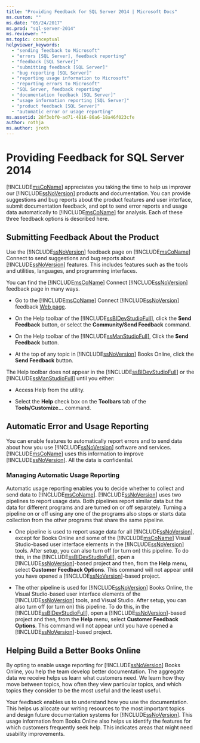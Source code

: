 ```yaml
---
title: "Providing Feedback for SQL Server 2014 | Microsoft Docs"
ms.custom: ""
ms.date: "05/24/2017"
ms.prod: "sql-server-2014"
ms.reviewer: ""
ms.topic: conceptual
helpviewer_keywords: 
  - "sending feedback to Microsoft"
  - "errors [SQL Server], feedback reporting"
  - "feedback [SQL Server]"
  - "submitting feedback [SQL Server]"
  - "bug reporting [SQL Server]"
  - "reporting usage information to Microsoft"
  - "reporting errors to Microsoft"
  - "SQL Server, feedback reporting"
  - "documentation feedback [SQL Server]"
  - "usage information reporting [SQL Server]"
  - "product feedback [SQL Server]"
  - "automatic error or usage reporting"
ms.assetid: 28f3ebf0-ad71-4816-86a6-18a46f023cfe
author: rothja
ms.author: jroth
---
```

# Providing Feedback for SQL Server 2014
  [!INCLUDE[msCoName](../includes/msconame-md.md)] appreciates you taking the time to help us improver our [!INCLUDE[ssNoVersion](../includes/ssnoversion-md.md)] products and documentation. You can provide suggestions and bug reports about the product features and user interface, submit documentation feedback, and opt to send error reports and usage data automatically to [!INCLUDE[msCoName](../includes/msconame-md.md)] for analysis. Each of these three feedback options is described here.  
  
## Submitting Feedback About the Product  
 Use the [!INCLUDE[ssNoVersion](../includes/ssnoversion-md.md)] feedback page on [!INCLUDE[msCoName](../includes/msconame-md.md)] Connect to send suggestions and bug reports about [!INCLUDE[ssNoVersion](../includes/ssnoversion-md.md)] features. This includes features such as the tools and utilities, languages, and programming interfaces.  
  
 You can find the [!INCLUDE[msCoName](../includes/msconame-md.md)] Connect [!INCLUDE[ssNoVersion](../includes/ssnoversion-md.md)] feedback page in many ways.  
  
-   Go to the [!INCLUDE[msCoName](../includes/msconame-md.md)] Connect [!INCLUDE[ssNoVersion](../includes/ssnoversion-md.md)] feedback [Web page](https://go.microsoft.com/fwlink/?linkid=34178).  
  
-   On the Help toolbar of the [!INCLUDE[ssBIDevStudioFull](../includes/ssbidevstudiofull-md.md)], click the **Send Feedback** button, or select the **Community/Send Feedback** command.  
  
-   On the Help toolbar of the [!INCLUDE[ssManStudioFull](../includes/ssmanstudiofull-md.md)], Click the **Send Feedback** button.  
  
-   At the top of any topic in [!INCLUDE[ssNoVersion](../includes/ssnoversion-md.md)] Books Online, click the **Send Feedback** button.  
  
 The Help toolbar does not appear in the [!INCLUDE[ssBIDevStudioFull](../includes/ssbidevstudiofull-md.md)] or the [!INCLUDE[ssManStudioFull](../includes/ssmanstudiofull-md.md)] until you either:  
  
-   Access Help from the utility.  
  
-   Select the **Help** check box on the **Toolbars** tab of the **Tools/Customize...** command.  
  
## Automatic Error and Usage Reporting  
 You can enable features to automatically report errors and to send data about how you use [!INCLUDE[ssNoVersion](../includes/ssnoversion-md.md)] software and services. [!INCLUDE[msCoName](../includes/msconame-md.md)] uses this information to improve [!INCLUDE[ssNoVersion](../includes/ssnoversion-md.md)]. All the data is confidential.  
  
### Managing Automatic Usage Reporting  
 Automatic usage reporting enables you to decide whether to collect and send data to [!INCLUDE[msCoName](../includes/msconame-md.md)]. [!INCLUDE[ssNoVersion](../includes/ssnoversion-md.md)] uses two pipelines to report usage data. Both pipelines report similar data but the data for different programs and are turned on or off separately. Turning a pipeline on or off using any one of the programs also stops or starts data collection from the other programs that share the same pipeline.  
  
-   One pipeline is used to report usage data for all [!INCLUDE[ssNoVersion](../includes/ssnoversion-md.md)], except for Books Online and some of the [!INCLUDE[msCoName](../includes/msconame-md.md)] Visual Studio-based user interface elements in the [!INCLUDE[ssNoVersion](../includes/ssnoversion-md.md)] tools. After setup, you can also turn off (or turn on) this pipeline. To do this, in the [!INCLUDE[ssBIDevStudioFull](../includes/ssbidevstudiofull-md.md)], open a [!INCLUDE[ssNoVersion](../includes/ssnoversion-md.md)]-based project and then, from the **Help** menu, select **Customer Feedback Options**. This command will not appear until you have opened a [!INCLUDE[ssNoVersion](../includes/ssnoversion-md.md)]-based project.  
  
-   The other pipeline is used for [!INCLUDE[ssNoVersion](../includes/ssnoversion-md.md)] Books Online, the Visual Studio-based user interface elements of the [!INCLUDE[ssNoVersion](../includes/ssnoversion-md.md)] tools, and Visual Studio. After setup, you can also turn off (or turn on) this pipeline. To do this, in the [!INCLUDE[ssBIDevStudioFull](../includes/ssbidevstudiofull-md.md)], open a [!INCLUDE[ssNoVersion](../includes/ssnoversion-md.md)]-based project and then, from the **Help** menu, select **Customer Feedback Options**. This command will not appear until you have opened a [!INCLUDE[ssNoVersion](../includes/ssnoversion-md.md)]-based project.  
  
## Helping Build a Better Books Online  
 By opting to enable usage reporting for [!INCLUDE[ssNoVersion](../includes/ssnoversion-md.md)] Books Online, you help the team develop better documentation. The aggregate data we receive helps us learn what customers need. We learn how they move between topics, how often they view particular topics, and which topics they consider to be the most useful and the least useful.  
  
 Your feedback enables us to understand how you use the documentation. This helps us allocate our writing resources to the most important topics and design future documentation systems for [!INCLUDE[ssNoVersion](../includes/ssnoversion-md.md)]. This usage information from Books Online also helps us identify the features for which customers frequently seek help. This indicates areas that might need usability improvements.  
  
  

